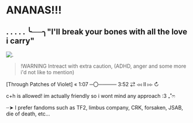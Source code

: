 #                 ANANAS!!!

## . . . . . ╰──╮"I'll break your bones with all the love i carry"

![.](https://files.catbox.moe/8b16mf.jpg)

> !WARNING
> Intreact with extra caution, (ADHD, anger and some more i'd not like to mention)

[Through Patches of Violet] «
1:07 ─〇───── 3:52
⇄   ◃◃   ⅠⅠ   ▹▹   ↻


c+h is allowed! im actually friendly so i wont mind any approach :3 ₊˚ෆ

┈➤ I prefer fandoms such as TF2, limbus company, CRK, forsaken, JSAB, die of death, etc...


